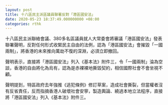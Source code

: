 ```yaml
---
layout: post
title: 十八區民主派區議員聯署反對「港區國安法」
date: 2020-05-23 18:37:49.000000000 +08:00
categories: rthk
---
```


十八區民主派聯絡會議、380多名區議員就人大常委會將審議「港區國安法」發表聯署聲明，反對任何形式收緊民主自由的法例，認為「港區國安法」會摧毀「一國兩制」，將香港的未來推向萬劫不復的深淵，必須立即撤回。

聲明表示，直接將「港區國安法」列入《基本法》附件三，令「一國兩制」淪為空談，香港的自由將化為烏有，認為是赤裸裸地撕毀契約，相信國際社會不會坐視不顧。

聲明提到，特區政府去年強推《逃犯條例》修訂草案，造成社會撕裂，但當權者沒有反省責任，反而指摘香港人破壞社會安寧，製造輿論、繞過本地立法程序，直接將「港區國安法」列入《基本法》附件三。
